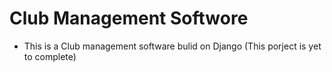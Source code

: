 # Club Management Softwore

- This is a Club management software bulid on Django (This porject is yet to complete)

